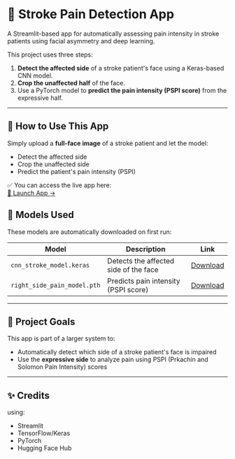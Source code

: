 # 🧠 Stroke Pain Detection App

A Streamlit-based app for automatically assessing pain intensity in stroke patients using facial asymmetry and deep learning.

This project uses three steps:
1. **Detect the affected side** of a stroke patient's face using a Keras-based CNN model.
2. **Crop the unaffected half** of the face.
3. Use a PyTorch model to **predict the pain intensity (PSPI score)** from the expressive half.

---

## 🚀 How to Use This App

Simply upload a **full-face image** of a stroke patient and let the model:
- Detect the affected side
- Crop the unaffected side
- Predict the patient's pain intensity (PSPI)

✅ You can access the live app here:  
[🔗 Launch App →](https://huggingface.co/spaces/AdhamQQ/StrokePatientsModel)


## 💾 Models Used

These models are automatically downloaded on first run:

| Model                             | Description                            | Link                                                                 |
|----------------------------------|----------------------------------------|----------------------------------------------------------------------|
| `cnn_stroke_model.keras`         | Detects the affected side of the face  | [Download](https://huggingface.co/AdhamQQ/cnn_stroke_model/resolve/main/cnn_stroke_model.keras)         |
| `right_side_pain_model.pth`      | Predicts pain intensity (PSPI score)   | [Download](https://huggingface.co/AdhamQQ/cnn_stroke_model/resolve/main/right_side_pain_model.pth)      |

---

## 🧠 Project Goals

This app is part of a larger system to:
- Automatically detect which side of a stroke patient's face is impaired
- Use the **expressive side** to analyze pain using PSPI (Prkachin and Solomon Pain Intensity) scores

---

## ✨ Credits

using:
- Streamlit
- TensorFlow/Keras
- PyTorch
- Hugging Face Hub

